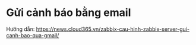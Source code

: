 # Gửi cảnh báo bằng email

Hướng dẫn: https://news.cloud365.vn/zabbix-cau-hinh-zabbix-server-gui-canh-bao-qua-gmail/

 
